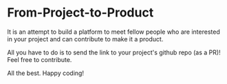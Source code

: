 # From-Project-to-Product
It is an attempt to build a platform to meet fellow people who are interested in your project and can contribute to make it a product. 

All you have to do is to send the link to your project's github repo (as a PR)! Feel free to contribute.

All the best. Happy coding!
